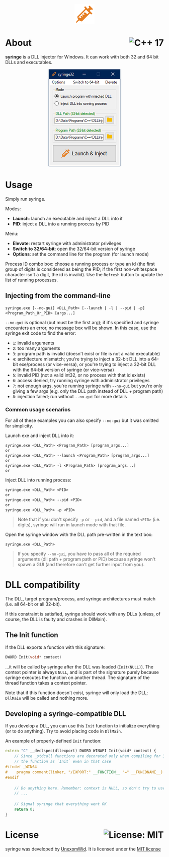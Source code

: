 <p align="center">
  <img src="img/logo.png" alt="syringe">
</p>

# About <a href="https://en.wikipedia.org/wiki/C%2B%2B17"><img align="right" src="https://img.shields.io/badge/C%2B%2B-17-00599C?logo=C%2B%2B" alt="C++ 17" /></a>
**syringe** is a DLL injector for Windows. It can work with both 32 and 64 bit DLLs and executables.

<p align="center">
  <img src="img/gui.png" alt="syringe">
</p>

# Usage

Simply run syringe.

Modes:
- **Launch**: launch an executable and inject a DLL into it
- **PID**: inject a DLL into a running process by PID

Menu:
- **Elevate**: restart syringe with administrator privileges
- **Switch to 32/64-bit**: open the 32/64-bit version of syringe
- **Options**: set the command line for the program (for launch mode)

Process ID combo box: choose a running process or type an id (the first group of digits is considered as being the PID; if the first non-whitespace character isn't a digit, the id is invalid).
Use the `Refresh` button to update the list of running processes.

## Injecting from the command-line

```shell
syringe.exe [--no-gui] <DLL_Path> [--launch | -l | --pid | -p] <Program_Path_Or_PID> [args...]
```

`--no-gui` is optional (but must be the first arg); if it's specified and syringe encounters an error, no message box will be shown. In this case, use the syringe exit code
to find the error:

- `1`: invalid arguments
- `2`: too many arguments
- `3`: program path is invalid (doesn't exist or file is not a valid executable)
- `4`: architecture mismatch; you're trying to inject a 32-bit DLL into a 64-bit exe/process (or vice-versa), or you're trying to inject a 32-bit DLL with the 64-bit version of syringe (or vice-versa)
- `5`: invalid PID (not a valid int32, or no process with that id exists)
- `6`: access denied, try running syringe with administrator privileges
- `7`: not enough args, you're running syringe with `--no-gui` but you're only giving a few args (e.g. only the DLL path instead of DLL + program path)
- `8`: injection failed; run without `--no-gui` for more details

### Common usage scenarios

For all of these examples you can also specify `--no-gui` but it was omitted for simplicity.

Launch exe and inject DLL into it:

```shell
syringe.exe <DLL_Path> <Program_Path> [program_args...]
or
syringe.exe <DLL_Path> --launch <Program_Path> [program_args...]
or
syringe.exe <DLL_Path> -l <Program_Path> [program_args...]
or

```

Inject DLL into running process:

```shell
syringe.exe <DLL_Path> <PID>
or
syringe.exe <DLL_Path> --pid <PID>
or
syringe.exe <DLL_Path> -p <PID>
```

> Note that if you don't specify `-p` or `--pid`, and a file named `<PID>` (i.e. digits), syringe will run in launch mode with that file.

Open the syringe window with the DLL path pre-written in the text box:

```shell
syringe.exe <DLL_Path>
```

> If you specify `--no-gui`, you have to pass all of the required arguments (dll path + program path or PID) because syringe won't spawn a GUI (and therefore can't get further input from you).

# DLL compatibility
The DLL, target program/process, and syringe architectures must match (i.e. all 64-bit or all 32-bit).

If this constraint is satisfied, syringe should work with any DLLs (unless, of course, the DLL is faulty and crashes in DllMain).

## The Init function

If the DLL exports a function with this signature:
```cpp
DWORD Init(void* context)
```
...it will be called by syringe after the DLL was loaded (`Init(NULL)`). The context pointer is always `NULL`, and is part of the
signature purely because syringe executes the function on another thread. The signature of the thread function takes a context pointer.

Note that if this function doesn't exist, syringe will only load the DLL; `DllMain` will be called and nothing more.

## Developing a syringe-compatible DLL

If you develop a DLL, you can use this `Init` function to initialize everything (or to do anything). Try to avoid placing code in `DllMain`.

An example of properly-defined `Init` function:

```cpp
extern "C" __declspec(dllexport) DWORD WINAPI Init(void* context) {
    // Since _stdcall functions are decorated only when compiling for 32-bit, make sure to export
    // the function as `Init` even in that case
#ifndef _WIN64
#    pragma comment(linker, "/EXPORT:" __FUNCTION__ "=" __FUNCDNAME__)
#endif

    // Do anything here. Remember: context is NULL, so don't try to use it.
    // ...

    // Signal syringe that everything went OK
    return 0;
}
```

# License <a href="https://github.com/UnexomWid/syringe/blob/master/LICENSE"><img align="right" src="https://img.shields.io/badge/License-MIT-blue.svg" alt="License: MIT" /></a>

syringe was developed by [UnexomWid](https://github.com/UnexomWid). It is licensed under the [MIT license](https://github.com/UnexomWid/syringe/blob/master/LICENSE)